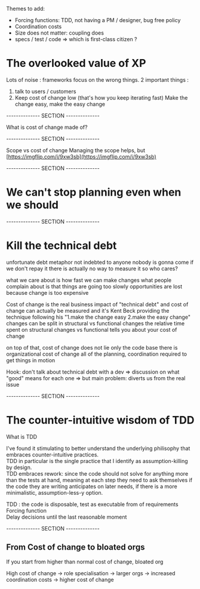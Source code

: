 Themes to add:
- Forcing functions: TDD, not having a PM / designer, bug free policy
- Coordination costs
- Size does not matter: coupling does
- specs / test / code => which is first-class citizen ?



# The overlooked value of XP
Lots of noise : frameworks focus on the wrong things. 
2 important things : 
1. talk to users / customers
2. Keep cost of change low (that's how you keep iterating fast)
Make the change easy, make the easy change


--------------     SECTION    --------------

What is cost of change made of?

--------------     SECTION    --------------

Scope vs cost of change
Managing the scope helps, but 
[https://imgflip.com/i/9xw3sb](https://imgflip.com/i/9xw3sb)


--------------     SECTION    --------------


# We can't stop planning even when we should



--------------     SECTION    --------------


# Kill the technical debt

unfortunate debt metaphor
not indebted to anyone
nobody is gonna come if we don't repay it
there is actually no way to measure it
so who cares?

what we care about is how fast we can make changes 
what people complain about is that things are going too slowly
opportunities are lost because change is too expensive

Cost of change is the real business impact of "technical debt"
and cost of change can actually be measured
and it's Kent Beck providing the technique
following his "1.make the change easy 2.make the easy change"
changes can be split in structural vs functional changes
the relative time spent on structural changes vs functional tells you about your cost of change

on top of that, cost of change does not lie only the code base
there is organizational cost of change
all of the planning, coordination required to get things in motion

Hook: don't talk about technical debt with a dev
=> discussion on what "good" means for each one
=> but main problem: diverts us from the real issue


--------------     SECTION    --------------


# The counter-intuitive wisdom of TDD

What is TDD



I've found it stimulating to better understand the underlying philisophy that embraces counter-intuitive practices. \
TDD in particular is the single practice that I identify as assumption-killing by design.\
TDD embraces rework: since the code should not solve for anything more than the tests at hand, meaning at each step they need to ask themselves if the code they are writing anticipates on later needs, if there is a more minimalistic, assumption-less-y option. 



TDD : the code is disposable, test as executable from of requirements\
Forcing function\
Delay decisions until the last reasonable moment



--------------     SECTION    --------------


## From Cost of change to bloated orgs

If you start from higher than normal cost of change, bloated org

High cost of change -> role specialisation -> larger orgs -> increased coordination costs -> higher cost of change

